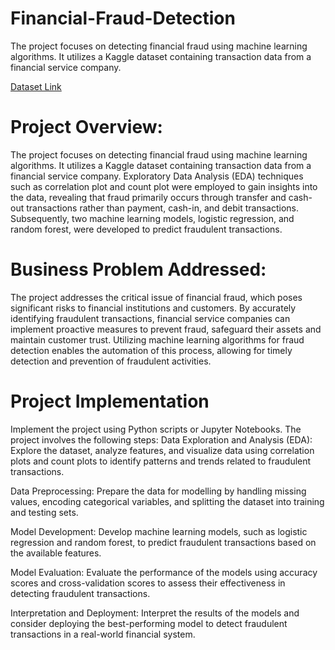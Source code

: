 # Financial-Fraud-Detection
The project focuses on detecting financial fraud using machine learning algorithms. It utilizes a Kaggle dataset containing transaction data from a financial service company. 

[Dataset Link](https://www.kaggle.com/datasets/sriharshaeedala/financial-fraud-detection-dataset)

# Project Overview:
The project focuses on detecting financial fraud using machine learning algorithms. It utilizes a Kaggle dataset containing transaction data from a financial service company. Exploratory Data Analysis (EDA) techniques such as correlation plot and count plot were employed to gain insights into the data, revealing that fraud primarily occurs through transfer and cash-out transactions rather than payment, cash-in, and debit transactions. Subsequently, two machine learning models, logistic regression, and random forest, were developed to predict fraudulent transactions.

# Business Problem Addressed:
The project addresses the critical issue of financial fraud, which poses significant risks to financial institutions and customers. By accurately identifying fraudulent transactions, financial service companies can implement proactive measures to prevent fraud, safeguard their assets and maintain customer trust. Utilizing machine learning algorithms for fraud detection enables the automation of this process, allowing for timely detection and prevention of fraudulent activities.

# Project Implementation
Implement the project using Python scripts or Jupyter Notebooks.
The project involves the following steps:
Data Exploration and Analysis (EDA): Explore the dataset, analyze features, and visualize data using correlation plots and count plots to identify patterns and trends related to fraudulent transactions.

Data Preprocessing: Prepare the data for modelling by handling missing values, encoding categorical variables, and splitting the dataset into training and testing sets.

Model Development: Develop machine learning models, such as logistic regression and random forest, to predict fraudulent transactions based on the available features.

Model Evaluation: Evaluate the performance of the models using accuracy scores and cross-validation scores to assess their effectiveness in detecting fraudulent transactions.

Interpretation and Deployment: Interpret the results of the models and consider deploying the best-performing model to detect fraudulent transactions in a real-world financial system.

